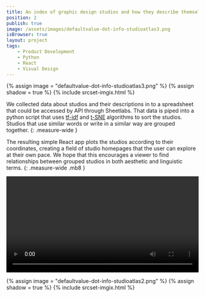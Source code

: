 ```yaml
---
title: An index of graphic design studios and how they describe themselves.
position: 2
publish: true
image: /assets/images/defaultvalue-dot-info-studioatlas3.png
isBrowser: true
layout: project
tags:
    - Product Development
    - Python
    - React
    - Visual Design
---
```


{% assign image = "defaultvalue-dot-info-studioatlas3.png" %} {% assign shadow = true %} {% include srcset-imgix.html %}

We collected data about studios and their descriptions in to a spreadsheet that could be accessed by API through Sheetlabs. That data is piped into a python script that uses [tf-idf](https://en.wikipedia.org/wiki/Tf%E2%80%93idf) and [t-SNE](https://en.wikipedia.org/wiki/Tf%E2%80%93idf) algorithms to sort the studios. Studios that use similar words or write in a similar way are grouped together.
{: .measure-wide }

The resulting simple React app plots the studios according to their coordinates, creating a field of studio homepages that the user can explore at their own pace. We hope that this encourages a viewer to find relationships between grouped studios in both aesthetic and linguistic terms.
{: .measure-wide .mb8 }

<video autoplay="autoplay" loop="loop" width="100%" class="shadow">
  <source src="/assets/images/defaultvalue-dot-info-studioatlas1.mp4" type="video/mp4" />
</video>

{% assign image = "defaultvalue-dot-info-studioatlas2.png" %} {% assign shadow = true %} {% include srcset-imgix.html %}
